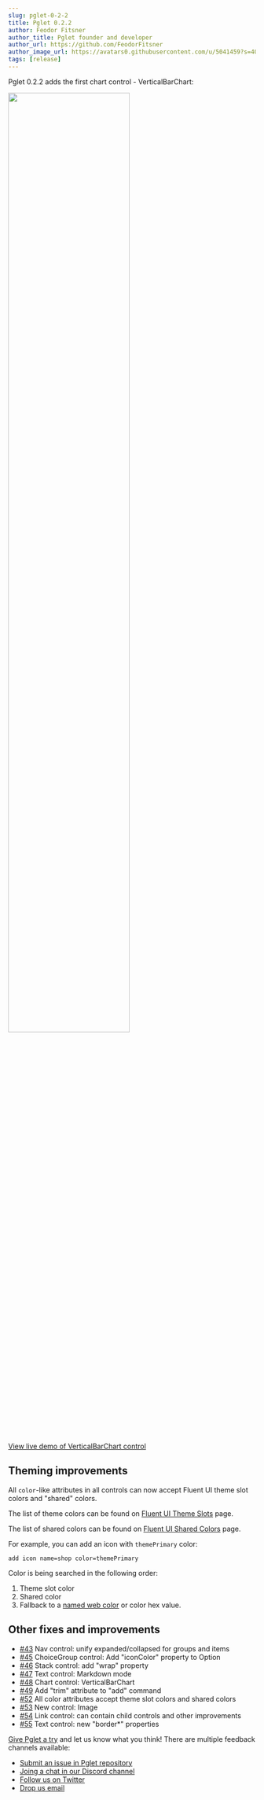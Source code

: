 ```yaml
---
slug: pglet-0-2-2
title: Pglet 0.2.2
author: Feodor Fitsner
author_title: Pglet founder and developer
author_url: https://github.com/FeodorFitsner
author_image_url: https://avatars0.githubusercontent.com/u/5041459?s=400&v=4
tags: [release]
---
```


Pglet 0.2.2 adds the first chart control - VerticalBarChart:

<div style={{textAlign: 'center'}}><img src="/img/blog/pglet-0-2-2/vertical-bar-chart-example.png" width="70%" /></div>

[View live demo of VerticalBarChart control](https://repl.it/@pglet/bash-vertical-bar-chart-example)

## Theming improvements

All `color`-like attributes in all controls can now accept Fluent UI theme slot colors and "shared" colors.

The list of theme colors can be found on [Fluent UI Theme Slots](https://developer.microsoft.com/en-us/fluentui#/styles/web/colors/theme-slots) page.

The list of shared colors can be found on [Fluent UI Shared Colors](https://developer.microsoft.com/en-us/fluentui#/styles/web/colors/shared) page.

For example, you can add an icon with `themePrimary` color:

```
add icon name=shop color=themePrimary
```

Color is being searched in the following order:

1. Theme slot color
2. Shared color
3. Fallback to a [named web color](https://www.w3schools.com/colors/colors_names.asp) or color hex value.

## Other fixes and improvements

* [#43](https://github.com/pglet/pglet/issues/43) Nav control: unify expanded/collapsed for groups and items
* [#45](https://github.com/pglet/pglet/issues/45) ChoiceGroup control: Add "iconColor" property to Option
* [#46](https://github.com/pglet/pglet/issues/46) Stack control: add "wrap" property
* [#47](https://github.com/pglet/pglet/issues/47) Text control: Markdown mode
* [#48](https://github.com/pglet/pglet/issues/48) Chart control: VerticalBarChart
* [#49](https://github.com/pglet/pglet/issues/49) Add "trim" attribute to "add" command
* [#52](https://github.com/pglet/pglet/issues/52) All color attributes accept theme slot colors and shared colors
* [#53](https://github.com/pglet/pglet/issues/53) New control: Image
* [#54](https://github.com/pglet/pglet/issues/54) Link control: can contain child controls and other improvements
* [#55](https://github.com/pglet/pglet/issues/55) Text control: new "border*" properties

[Give Pglet a try](/docs/) and let us know what you think! There are multiple feedback channels available:

* [Submit an issue in Pglet repository](https://github.com/pglet/pglet/issues)
* [Joing a chat in our Discord channel](https://discord.gg/rWjf7xx)
* [Follow us on Twitter](https://twitter.com/pgletio)
* [Drop us email](mailto:hello@pglet.io)